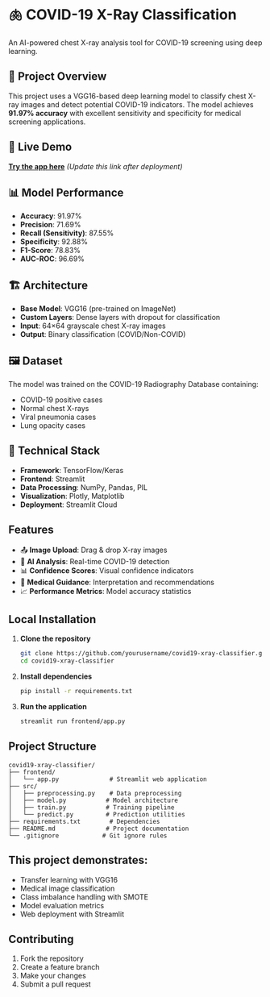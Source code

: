 # 🫁 COVID-19 X-Ray Classification

An AI-powered chest X-ray analysis tool for COVID-19 screening using deep learning.

## 🎯 Project Overview

This project uses a VGG16-based deep learning model to classify chest X-ray images and detect potential COVID-19 indicators. The model achieves **91.97% accuracy** with excellent sensitivity and specificity for medical screening applications.

## 🚀 Live Demo

**[Try the app here](https://covid-19-detection-using-chest-x-ray-images.streamlit.app/)** *(Update this link after deployment)*

## 📊 Model Performance

- **Accuracy**: 91.97%
- **Precision**: 71.69%
- **Recall (Sensitivity)**: 87.55%
- **Specificity**: 92.88%
- **F1-Score**: 78.83%
- **AUC-ROC**: 96.69%

## 🏗️ Architecture

- **Base Model**: VGG16 (pre-trained on ImageNet)
- **Custom Layers**: Dense layers with dropout for classification
- **Input**: 64×64 grayscale chest X-ray images
- **Output**: Binary classification (COVID/Non-COVID)

## 🖼️ Dataset

The model was trained on the COVID-19 Radiography Database containing:
- COVID-19 positive cases
- Normal chest X-rays
- Viral pneumonia cases
- Lung opacity cases

## 🔧 Technical Stack

- **Framework**: TensorFlow/Keras
- **Frontend**: Streamlit
- **Data Processing**: NumPy, Pandas, PIL
- **Visualization**: Plotly, Matplotlib
- **Deployment**: Streamlit Cloud

## Features

- 📤 **Image Upload**: Drag & drop X-ray images
- 🎯 **AI Analysis**: Real-time COVID-19 detection
- 📊 **Confidence Scores**: Visual confidence indicators
- 🏥 **Medical Guidance**: Interpretation and recommendations
- 📈 **Performance Metrics**: Model accuracy statistics

## Local Installation

1. **Clone the repository**
   ```bash
   git clone https://github.com/yourusername/covid19-xray-classifier.git
   cd covid19-xray-classifier
   ```

2. **Install dependencies**
   ```bash
   pip install -r requirements.txt
   ```

3. **Run the application**
   ```bash
   streamlit run frontend/app.py
   ```

## Project Structure

```
covid19-xray-classifier/
├── frontend/
│   └── app.py              # Streamlit web application
├── src/
│   ├── preprocessing.py    # Data preprocessing
│   ├── model.py           # Model architecture
│   ├── train.py           # Training pipeline
│   └── predict.py         # Prediction utilities
├── requirements.txt        # Dependencies
├── README.md              # Project documentation
└── .gitignore            # Git ignore rules
```


## This project demonstrates:
- Transfer learning with VGG16
- Medical image classification
- Class imbalance handling with SMOTE
- Model evaluation metrics
- Web deployment with Streamlit

## Contributing

1. Fork the repository
2. Create a feature branch
3. Make your changes
4. Submit a pull request


